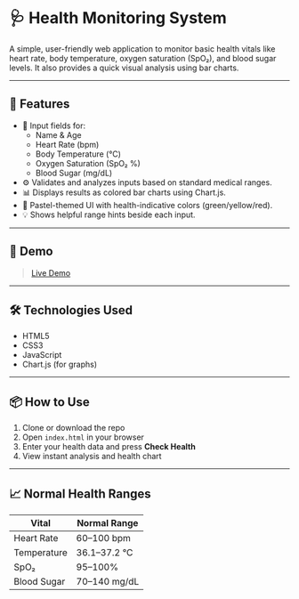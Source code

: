 # 🩺 Health Monitoring System

A simple, user-friendly web application to monitor basic health vitals like heart rate, body temperature, oxygen saturation (SpO₂), and blood sugar levels. It also provides a quick visual analysis using bar charts.

---

## 🔧 Features

- 📝 Input fields for:
  - Name & Age
  - Heart Rate (bpm)
  - Body Temperature (°C)
  - Oxygen Saturation (SpO₂ %)
  - Blood Sugar (mg/dL)
- ⚙️ Validates and analyzes inputs based on standard medical ranges.
- 📊 Displays results as colored bar charts using Chart.js.
- 🎨 Pastel-themed UI with health-indicative colors (green/yellow/red).
- 💡 Shows helpful range hints beside each input.

---

## 🚀 Demo
>  [Live Demo](https://Meghasree07.github.io/health-monitoring-system)

---

## 🛠️ Technologies Used

- HTML5
- CSS3
- JavaScript
- Chart.js (for graphs)

---

## 📦 How to Use

1. Clone or download the repo
2. Open `index.html` in your browser
3. Enter your health data and press **Check Health**
4. View instant analysis and health chart

---

## 📈 Normal Health Ranges

| Vital              | Normal Range         |
|--------------------|----------------------|
| Heart Rate         | 60–100 bpm           |
| Temperature        | 36.1–37.2 °C         |
| SpO₂               | 95–100%              |
| Blood Sugar        | 70–140 mg/dL         |
